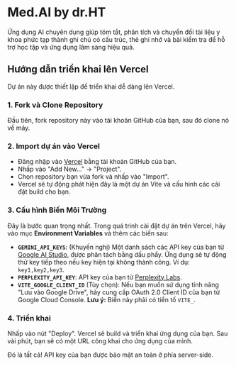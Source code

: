 # Med.AI by dr.HT

Ứng dụng AI chuyên dụng giúp tóm tắt, phân tích và chuyển đổi tài liệu y khoa phức tạp thành ghi chú có cấu trúc, thẻ ghi nhớ và bài kiểm tra để hỗ trợ học tập và ứng dụng lâm sàng hiệu quả.

## Hướng dẫn triển khai lên Vercel

Dự án này được thiết lập để triển khai dễ dàng lên Vercel.

### 1. Fork và Clone Repository

Đầu tiên, fork repository này vào tài khoản GitHub của bạn, sau đó clone nó về máy.

### 2. Import dự án vào Vercel

- Đăng nhập vào [Vercel](https://vercel.com/) bằng tài khoản GitHub của bạn.
- Nhấp vào "Add New..." -> "Project".
- Chọn repository bạn vừa fork và nhấp vào "Import".
- Vercel sẽ tự động phát hiện đây là một dự án Vite và cấu hình các cài đặt build cho bạn.

### 3. Cấu hình Biến Môi Trường

Đây là bước quan trọng nhất. Trong quá trình cài đặt dự án trên Vercel, hãy vào mục **Environment Variables** và thêm các biến sau:

- **`GEMINI_API_KEYS`**: (Khuyến nghị) Một danh sách các API key của bạn từ [Google AI Studio](https://aistudio.google.com/app/apikey), được phân tách bằng dấu phẩy. Ứng dụng sẽ tự động thử key tiếp theo nếu key hiện tại không thành công. Ví dụ: `key1,key2,key3`.
- **`PERPLEXITY_API_KEY`**: API key của bạn từ [Perplexity Labs](https://docs.perplexity.ai/docs).
- **`VITE_GOOGLE_CLIENT_ID`** (Tùy chọn): Nếu bạn muốn sử dụng tính năng "Lưu vào Google Drive", hãy cung cấp OAuth 2.0 Client ID của bạn từ Google Cloud Console. **Lưu ý:** Biến này phải có tiền tố `VITE_`.

### 4. Triển khai

Nhấp vào nút "Deploy". Vercel sẽ build và triển khai ứng dụng của bạn. Sau vài phút, bạn sẽ có một URL công khai cho ứng dụng của mình.

Đó là tất cả! API key của bạn được bảo mật an toàn ở phía server-side.